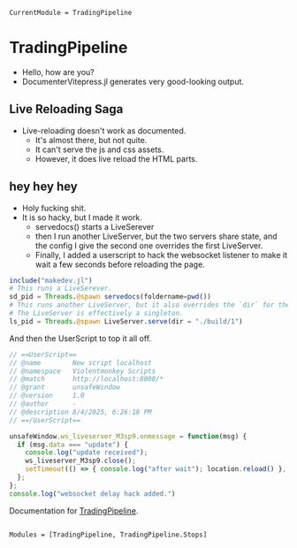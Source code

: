 ```@meta
CurrentModule = TradingPipeline
```

# TradingPipeline

- Hello, how are you?
- DocumenterVitepress.jl generates very good-looking output.


## Live Reloading Saga

- Live-reloading doesn't work as documented.
  + It's almost there, but not quite.
  + It can't serve the js and css assets.
  + However, it does live reload the HTML parts.
  
## hey hey hey

- Holy fucking shit.
- It is so hacky, but I made it work.
  + servedocs() starts a LiveSerever
  + then I run another LiveServer, but the two servers share state, and the config I give the second one overrides the first LiveServer.
  + Finally, I added a userscript to hack the websocket listener to make it wait a few seconds before reloading the page.
  
```julia
include("makedev.jl")
# This runs a LiveSerever.
sd_pid = Threads.@spawn servedocs(foldername=pwd())
# This runs another LiveServer, but it also overrides the `dir` for the first one.
# The LiveServer is effectively a singleton.
ls_pid = Threads.@spawn LiveServer.serve(dir = "./build/1")
```

And then the UserScript to top it all off.

```javascript
// ==UserScript==
// @name        New script localhost
// @namespace   Violentmonkey Scripts
// @match       http://localhost:8000/*
// @grant       unsafeWindow
// @version     1.0
// @author      -
// @description 8/4/2025, 6:26:18 PM
// ==/UserScript==

unsafeWindow.ws_liveserver_M3sp9.onmessage = function(msg) {
  if (msg.data === "update") {
    console.log("update received");
    ws_liveserver_M3sp9.close();
    setTimeout(() => { console.log("after wait"); location.reload() }, 3000);
  };
};
console.log("websocket delay hack added.")
```


Documentation for [TradingPipeline](https://github.com/g-gundam/TradingPipeline.jl).

```@index
```

```@autodocs
Modules = [TradingPipeline, TradingPipeline.Stops]
```
